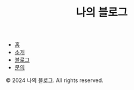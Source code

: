 <!DOCTYPE html>
<html>
<head>
  <meta charset="UTF-8">
  <title>나의 블로그</title>
</head>
<body>
  <header>
    <h1>나의 블로그</h1>
  </header>
  
  <nav>
    <ul>
      <li><a href="/">홈</a></li>
      <li><a href="/about">소개</a></li>
      <li><a href="/blog">블로그</a></li>
      <li><a href="/contact">문의</a></li>
    </ul>
  </nav>
  
  <main>
    <!-- 여기에 블로그 내용을 작성하세요 -->
  </main>
  
  <footer>
    <p>© 2024 나의 블로그. All rights reserved.</p>
  </footer>
</body>
</html>

